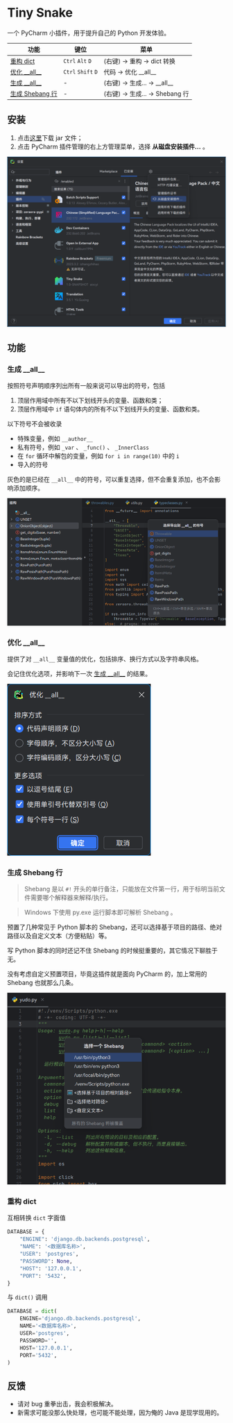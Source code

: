 # Tiny Snake

一个 PyCharm 小插件，用于提升自己的 Python 开发体验。

| 功能                            | 键位                 | 菜单                           |
|-------------------------------|--------------------|------------------------------|
| [重构 dict](重构-dict)            | `Ctrl` `Alt` `D`   | (右键) -> 重构 -> dict 转换        |
| [优化 \_\_all\_\_](#优化-__all__) | `Ctrl` `Shift` `D` | 代码 -> 优化 \_\_all\_\_         |
| [生成 \_\_all\_\_](#生成-__all__) | -                  | (右键) -> 生成... -> \_\_all\_\_ |
| [生成 Shebang 行](#生成-shebang-行) | -                  | (右键) -> 生成... -> Shebang 行   |

## 安装

1. 点击[这里](https://github.com/aixcyi/TinySnake/releases)下载 jar 文件；
2. 点击 PyCharm 插件管理的右上方管理菜单，选择 **从磁盘安装插件...** 。

![从磁盘安装插件的示意图](./.img/installation.png)

## 功能

### 生成 \_\_all\_\_

按照符号声明顺序列出所有一般来说可以导出的符号，包括

1. 顶层作用域中所有不以下划线开头的变量、函数和类；
2. 顶层作用域中 `if` 语句体内的所有不以下划线开头的变量、函数和类。

以下符号不会被收录

- 特殊变量，例如 `__author__`
- 私有符号，例如 `_var` 、 `_func()` 、 `_InnerClass`
- 在 `for` 循环中解包的变量，例如 `for i in range(10)` 中的 `i`
- 导入的符号

灰色的是已经在 `__all__` 中的符号，可以重复选择，但不会重复添加，也不会影响添加顺序。

![生成DunderAll的示意图](./.img/generate-dunder-all.png)

### 优化 \_\_all\_\_

提供了对 `__all__` 变量值的优化，包括排序、换行方式以及字符串风格。

会记住优化选项，并影响下一次 [生成 \_\_all\_\_](#生成-__all__) 的结果。

![优化DunderAll的示意图](./.img/optimize-dunder-all.png)

### 生成 Shebang 行

> Shebang 是以 `#!` 开头的单行备注，只能放在文件第一行，用于标明当前文件需要哪个解释器来解释/执行。

> Windows 下使用 py.exe 运行脚本即可解析 Shebang 。

预置了几种常见于 Python 脚本的 Shebang，还可以选择基于项目的路径、绝对路径以及自定义文本（方便粘贴）等。

写 Python 脚本的同时还记不住 Shebang 的时候挺重要的，其它情况下聊胜于无。

没有考虑自定义预置项目，毕竟这插件就是面向 PyCharm 的，加上常用的 Shebang 也就那么几条。

![生成Shebang的示意图](./.img/generate-shebang.png)

### 重构 dict

互相转换 `dict` 字面值

```python
DATABASE = {
    "ENGINE": 'django.db.backends.postgresql',
    "NAME": '<数据库名称>',
    "USER": 'postgres',
    "PASSWORD": None,
    "HOST": '127.0.0.1',
    "PORT": '5432',
}
```

与 `dict()` 调用

```python
DATABASE = dict(
    ENGINE='django.db.backends.postgresql',
    NAME='<数据库名称>',
    USER='postgres',
    PASSWORD='',
    HOST='127.0.0.1',
    PORT='5432',
)
```

## 反馈

- 请对 bug 重拳出击，我会积极解决。
- 新需求可能没那么快处理，也可能不能处理，因为俺的 Java 是现学现用的。

